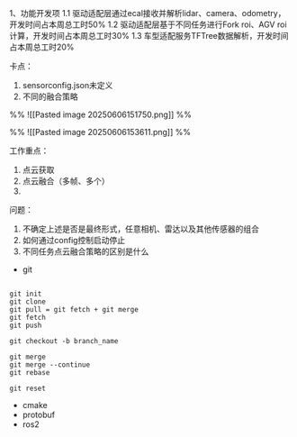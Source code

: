 
1、功能开发项
    1.1 驱动适配层通过ecal接收并解析lidar、camera、odometry，开发时间占本周总工时50%
    1.2 驱动适配层基于不同任务进行Fork roi、AGV roi计算，开发时间占本周总工时30%
    1.3 车型适配服务TFTree数据解析，开发时间占本周总工时20%

卡点：
1. sensorconfig.json未定义
2. 不同的融合策略

%% ![[Pasted image 20250606151750.png]] %%
 
 %% 
 ![[Pasted image 20250606153611.png]] %%



工作重点：
1. 点云获取
2. 点云融合（多帧、多个）
3. 




问题：
1. 不确定上述是否是最终形式，任意相机、雷达以及其他传感器的组合
2. 如何通过config控制启动停止
3. 不同任务点云融合策略的区别是什么





- git
```git

git init
git clone
git pull = git fetch + git merge
git fetch
git push 

git checkout -b branch_name

git merge
git merge --continue
git rebase

git reset

```
- cmake
- protobuf
- ros2
